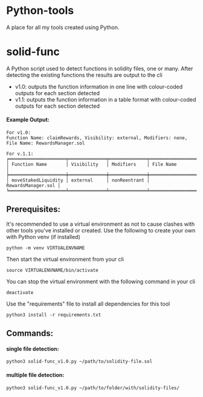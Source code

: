 # Python-tools
A place for all my tools created using Python.

# solid-func
A Python script used to detect functions in solidity files, one or many. After detecting the existing functions the results are output to the cli

- v1.0: outputs the function information in one line with colour-coded outputs for each section detected
- v1.1: outputs the function information in a table format with colour-coded outputs for each section detected

#### Example Output:
```
For v1.0:
Function Name: claimRewards, Visibility: external, Modifiers: none, File Name: RewardsManager.sol

For v.1.1:
╒═════════════════════╤══════════════╤══════════════╤════════════════════╕
│ Function Name       │ Visibility   │ Modifiers    │ File Name          │
╞═════════════════════╪══════════════╪══════════════╪════════════════════╡
│ moveStakedLiquidity │ external     │ nonReentrant │ RewardsManager.sol │
╘═════════════════════╧══════════════╧══════════════╧════════════════════╛
```

## Prerequisites:
It's recommended to use a virtual environment as not to cause clashes with other tools you've installed or created. Use the following to create your own with Python venv (if installed)
```
python -m venv VIRTUALENVNAME
```
Then start the virtual environment from your cli
```
source VIRTUALENVNAME/bin/activate
```
You can stop the virtual environment with the following command in your cli
```
deactivate
```

Use the "requirements" file to install all dependencies for this tool
```
python3 install -r requirements.txt
```

## Commands:
#### single file detection:
```
python3 solid-func_v1.0.py ~/path/to/solidity-file.sol
```

#### multiple file detection:
```
python3 solid-func_v1.0.py ~/path/to/folder/with/solidity-files/
```
